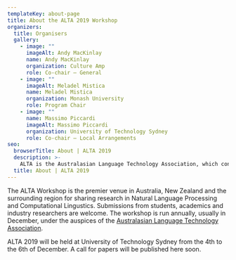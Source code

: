```yaml
---
templateKey: about-page
title: About the ALTA 2019 Workshop
organizers:
  title: Organisers
  gallery:
    - image: ""
      imageAlt: Andy MacKinlay
      name: Andy MacKinlay
      organization: Culture Amp
      role: Co-chair – General
    - image: ""
      imageAlt: Meladel Mistica
      name: Meladel Mistica
      organization: Monash University
      role: Program Chair
    - image: ""
      name: Massimo Piccardi
      imageAlt: Massimo Piccardi
      organization: University of Technology Sydney
      role: Co-chair – Local Arrangements
seo:
  browserTitle: About | ALTA 2019
  description: >-
    ALTA is the Australasian Language Technology Association, which connects NLP researchers around Australia and New Zealand. On of the primary purposes of ALTA is organise the ALTA Workshop – the premier workshop in Australasia for sharing research in Natural Language Processing and Computational Lingustics. Submissions from students, academics and industry researchers are welcome.
  title: About | ALTA 2019
---
```

The ALTA Workshop is the premier venue in Australia, New Zealand and the surrounding region for sharing research in Natural Language Processing and Computational Lingustics. Submissions from students, academics and industry researchers are welcome. The workshop is run annually, usually in December, under the auspices of the [Australasian Language Technology Association](https://www.alta.asn.au).

ALTA 2019 will be held at University of Technology Sydney from the 4th to the 6th of December. A call for papers will be published here soon.
